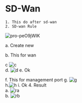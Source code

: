 # SD-Wan
	1. This do after sd-wan
	2. SD-wan Rule
![pro-peO9jWIK](https://github.com/user-attachments/assets/502efb11-79d1-4313-960a-35345dc1a59c)

a. Create new 

b. This for wan

c ![c](https://github.com/user-attachments/assets/94e98c49-6929-4d87-a8dc-0eb242d45fd1)		
  d. ![d](https://github.com/user-attachments/assets/470bf3d5-a01d-422c-b445-d5d7ed337856)
  e. Ok

  f. This for management port
	g.
![g](https://github.com/user-attachments/assets/88c30f8a-451e-4c69-a5d4-4176f52d1307)		
		h.![h](https://github.com/user-attachments/assets/d0f7fc3e-f1f6-4c51-a933-53d6bb5047f3)
		i. Ok
	4. Result  
		a. ![ra](https://github.com/user-attachments/assets/eca1d7bb-3e65-417f-ba4b-5e8b40b69c98)	
		b. ![rb](https://github.com/user-attachments/assets/07c52b64-897a-4f0d-a49c-701f053dbddd)

